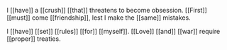 I [[have]] a [[crush]] [[that]] threatens to become obsession. [[First]] [[must]] come [[friendship]], lest I make the [[same]] mistakes.

I [[have]] [[set]] [[rules]] [[for]] [[myself]]. [[Love]] [[and]] [[war]] require [[proper]] treaties.
